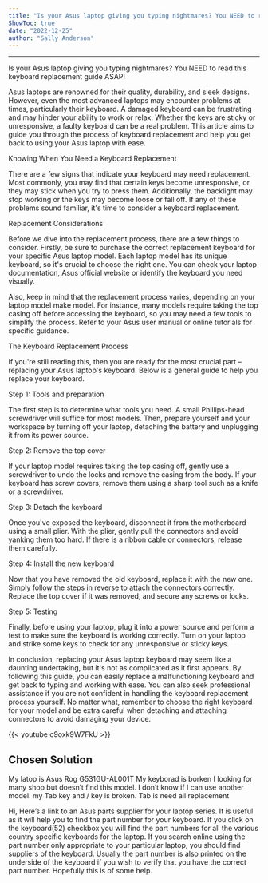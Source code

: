 ```yaml
---
title: "Is your Asus laptop giving you typing nightmares? You NEED to read this keyboard replacement guide ASAP!"
ShowToc: true 
date: "2022-12-25"
author: "Sally Anderson"
---
```

*****
Is your Asus laptop giving you typing nightmares? You NEED to read this keyboard replacement guide ASAP!

Asus laptops are renowned for their quality, durability, and sleek designs. However, even the most advanced laptops may encounter problems at times, particularly their keyboard. A damaged keyboard can be frustrating and may hinder your ability to work or relax. Whether the keys are sticky or unresponsive, a faulty keyboard can be a real problem. This article aims to guide you through the process of keyboard replacement and help you get back to using your Asus laptop with ease.

Knowing When You Need a Keyboard Replacement

There are a few signs that indicate your keyboard may need replacement. Most commonly, you may find that certain keys become unresponsive, or they may stick when you try to press them. Additionally, the backlight may stop working or the keys may become loose or fall off. If any of these problems sound familiar, it's time to consider a keyboard replacement.

Replacement Considerations

Before we dive into the replacement process, there are a few things to consider. Firstly, be sure to purchase the correct replacement keyboard for your specific Asus laptop model. Each laptop model has its unique keyboard, so it's crucial to choose the right one. You can check your laptop documentation, Asus official website or identify the keyboard you need visually.

Also, keep in mind that the replacement process varies, depending on your laptop model make model. For instance, many models require taking the top casing off before accessing the keyboard, so you may need a few tools to simplify the process. Refer to your Asus user manual or online tutorials for specific guidance.

The Keyboard Replacement Process

If you're still reading this, then you are ready for the most crucial part – replacing your Asus laptop's keyboard. Below is a general guide to help you replace your keyboard.

Step 1: Tools and preparation

The first step is to determine what tools you need. A small Phillips-head screwdriver will suffice for most models. Then, prepare yourself and your workspace by turning off your laptop, detaching the battery and unplugging it from its power source.

Step 2: Remove the top cover

If your laptop model requires taking the top casing off, gently use a screwdriver to undo the locks and remove the casing from the body. If your keyboard has screw covers, remove them using a sharp tool such as a knife or a screwdriver.

Step 3: Detach the keyboard

Once you've exposed the keyboard, disconnect it from the motherboard using a small plier. With the plier, gently pull the connectors and avoid yanking them too hard. If there is a ribbon cable or connectors, release them carefully.

Step 4: Install the new keyboard

Now that you have removed the old keyboard, replace it with the new one. Simply follow the steps in reverse to attach the connectors correctly. Replace the top cover if it was removed, and secure any screws or locks.

Step 5: Testing

Finally, before using your laptop, plug it into a power source and perform a test to make sure the keyboard is working correctly. Turn on your laptop and strike some keys to check for any unresponsive or sticky keys.

In conclusion, replacing your Asus laptop keyboard may seem like a daunting undertaking, but it's not as complicated as it first appears. By following this guide, you can easily replace a malfunctioning keyboard and get back to typing and working with ease. You can also seek professional assistance if you are not confident in handling the keyboard replacement process yourself. No matter what, remember to choose the right keyboard for your model and be extra careful when detaching and attaching connectors to avoid damaging your device.

{{< youtube c9oxk9W7FkU >}} 



## Chosen Solution
 My latop is Asus Rog G531GU-AL001T My keyborad is borken
I looking for many shop but doesn’t find this model. I don’t know if I can use another model.
my Tab key and / key is broken.
Tab is need all replacement

 Hi,
Here’s a link to an Asus parts supplier for your laptop series.
It is useful as it will help you to find the part number for your keyboard.
If you click on the keyboard(52) checkbox you will find the part numbers for all the various country specific keyboards for the laptop.
If you search online using the part number only appropriate to your particular laptop, you should find suppliers of the keyboard.
Usually the part number is also printed on the underside of the keyboard if you wish to verify that you have the correct part number.
Hopefully this is of some help.




